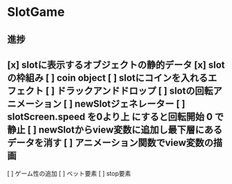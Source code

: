 # SlotGame
## 進捗
[x] slotに表示するオブジェクトの静的データ
[x] slotの枠組み
[ ] coin object
    [ ] slotにコインを入れるエフェクト
    [ ] ドラックアンドドロップ
[ ] slotの回転アニメーション
    [ ] newSlotジェネレーター
    [ ] slotScreen.speed を0より上 にすると回転開始 0 で静止
    [ ] newSlotからview変数に追加し最下層にあるデータを消す
    [ ] アニメーション関数でview変数の描画
---
[ ] ゲーム性の追加
    [ ] ベット要素
    [ ] stop要素